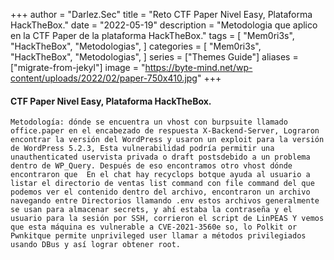 +++
author = "Darlez.Sec"
title = "Reto CTF Paper Nivel Easy, Plataforma HackTheBox."
date = "2022-05-19"
description = "Metodologia que aplico en la CTF Paper de la plataforma HackTheBox."
tags = [
"Mem0ri3s",
"HackTheBox",
"Metodologias",
]
categories = [
"Mem0ri3s",
"HackTheBox",
"Metodologias",
]
series = ["Themes Guide"]
aliases = ["migrate-from-jekyl"]
image = "https://byte-mind.net/wp-content/uploads/2022/02/paper-750x410.jpg"
+++

#### CTF Paper Nivel Easy, Plataforma HackTheBox.

`Metodología: dónde se encuentra un vhost con burpsuite llamado office.paper en el encabezado de respuesta X-Backend-Server, Lograron encontrar la versión del WordPress y usaron un exploit para la versión de WordPress 5.2.3, Esta vulnerabilidad podría permitir una unauthenticated uservista privada o draft postsdebido a un problema dentro de WP_Query. Después de eso encontramos otro vhost dónde encontraron que  En el chat hay recyclops botque ayuda al usuario a listar el directorio de ventas list command con file command del que podemos ver el contenido dentro del archivo, encontraron un archivo navegando entre Directorios llamando .env estos archivos generalmente se usan para almacenar secrets, y ahí estaba la contraseña y el usuario para la sesión por SSH, corrieron el script de LinPEAS Y vemos que esta máquina es vulnerable a CVE-2021-3560e so, lo Polkit or Pwnkitque permite unprivileged user llamar a métodos privilegiados usando DBus y así lograr obtener root.`
